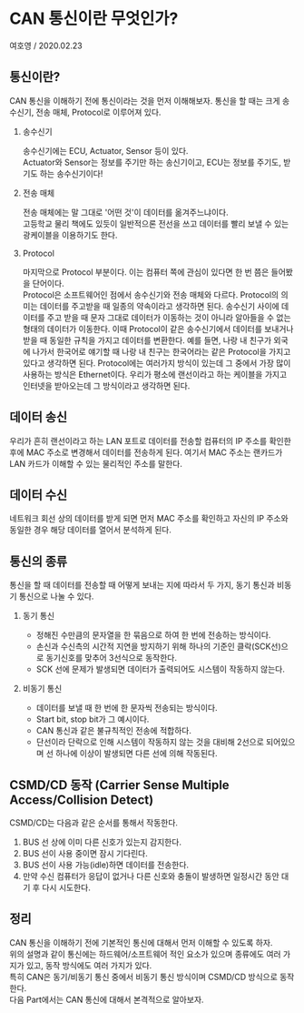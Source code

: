 # CAN 통신이란 무엇인가?
여호영 / 2020.02.23

## 통신이란?
CAN 통신을 이해하기 전에 통신이라는 것을 먼저 이해해보자.
통신을 할 때는 크게 송수신기, 전송 매체, Protocol로 이루어져 있다.

1. 송수신기   

    송수신기에는 ECU, Actuator, Sensor 등이 있다.   
    Actuator와 Sensor는 정보를 주기만 하는 송신기이고, ECU는 정보를 주기도, 받기도 하는 송수신기이다!

2. 전송 매체   

    전송 매체에는 말 그대로 '어떤 것'이 데이터를 옮겨주느냐이다.   
    고등학교 물리 책에도 있듯이 일반적으론 전선을 쓰고 데이터를 빨리 보낼 수 있는 광케이블을 이용하기도 한다.

3. Protocol

    마지막으로 Protocol 부분이다. 이는 컴퓨터 쪽에 관심이 있다면 한 번 쯤은 들어봤을 단어이다.   
Protocol은 소프트웨어인 점에서 송수신기와 전송 매체와 다르다. Protocol의 의미는 데이터를 주고받을 때 일종의 약속이라고 생각하면 된다.
송수신기 사이에 데이터를 주고 받을 때 문자 그대로 데이터가 이동하는 것이 아니라 알아들을 수 없는 형태의 데이터가 이동한다.
이때 Protocol이 같은 송수신기에서 데이터를 보내거나 받을 때 동일한 규칙을 가지고 데이터를 변환한다.
예를 들면, 나랑 내 친구가 외국에 나가서 한국어로 얘기할 때 나랑 내 친구는 한국어라는 같은 Protocol을 가지고 있다고 생각하면 된다.
Protocol에는 여러가지 방식이 있는데 그 중에서 가장 많이 사용하는 방식은 Ethernet이다.
우리가 평소에 랜선이라고 하는 케이블을 가지고 인터넷을 받아오는데 그 방식이라고 생각하면 된다.

## 데이터 송신
우리가 흔히 랜선이라고 하는 LAN 포트로 데이터를 전송할 컴퓨터의 IP 주소를 확인한 후에 MAC 주소로 변경해서 데이터를 전송하게 된다.
여기서 MAC 주소는 랜카드가 LAN 카드가 이해할 수 있는 물리적인 주소를 말한다.

## 데이터 수신
네트워크 회선 상의 데이터를 받게 되면 먼저 MAC 주소를 확인하고 자신의 IP 주소와 동일한 경우 해당 데이터를 열어서 분석하게 된다.

## 통신의 종류
통신을 할 때 데이터를 전송할 때 어떻게 보내는 지에 따라서 두 가지, 동기 통신과 비동기 통신으로 나눌 수 있다.

1. 동기 통신
    - 정해진 수만큼의 문자열을 한 묶음으로 하여 한 번에 전송하는 방식이다.
    - 손신과 수신측의 시간적 지연을 방지하기 위해 하나의 기준인 클락(SCK선)으로 동기신호를 맞추어 3선식으로 동작한다.
    - SCK 선에 문제가 발생되면 데이터가 출력되어도 시스템이 작동하지 않는다.
    
2. 비동기 통신
    - 데이터를 보낼 때 한 번에 한 문자씩 전송되는 방식이다.
    - Start bit, stop bit가 그 예시이다.
    - CAN 통신과 같은 불규칙적인 전송에 적합하다.
    - 단선이라 단락으로 인해 시스템이 작동하지 않는 것을 대비해 2선으로 되어있으며 선 하나에 이상이 발생되면 다른 선에 의해 작동된다.
    
## CSMD/CD 동작 (Carrier Sense Multiple Access/Collision Detect)
CSMD/CD는 다음과 같은 순서를 통해서 작동한다.

1. BUS 선 상에 이미 다른 신호가 있는지 감지한다.
2. BUS 선이 사용 중이면 잠시 기다린다.
3. BUS 선이 사용 가능(idle)하면 데이터를 전송한다.
4. 만약 수신 컴퓨터가 응답이 없거나 다른 신호와 충돌이 발생하면 일정시간 동안 대기 후 다시 시도한다.

## 정리
CAN 통신을 이해하기 전에 기본적인 통신에 대해서 먼저 이해할 수 있도록 하자.    
위의 설명과 같이 통신에는 하드웨어/소프트웨어 적인 요소가 있으며 종류에도 여러 가지가 있고, 동작 방식에도 여러 가지가 있다.    
특히 CAN은 동기/비동기 통신 중에서 비동기 통신 방식이며 CSMD/CD 방식으로 동작한다.    
다음 Part에서는 CAN 통신에 대해서 본격적으로 알아보자.
